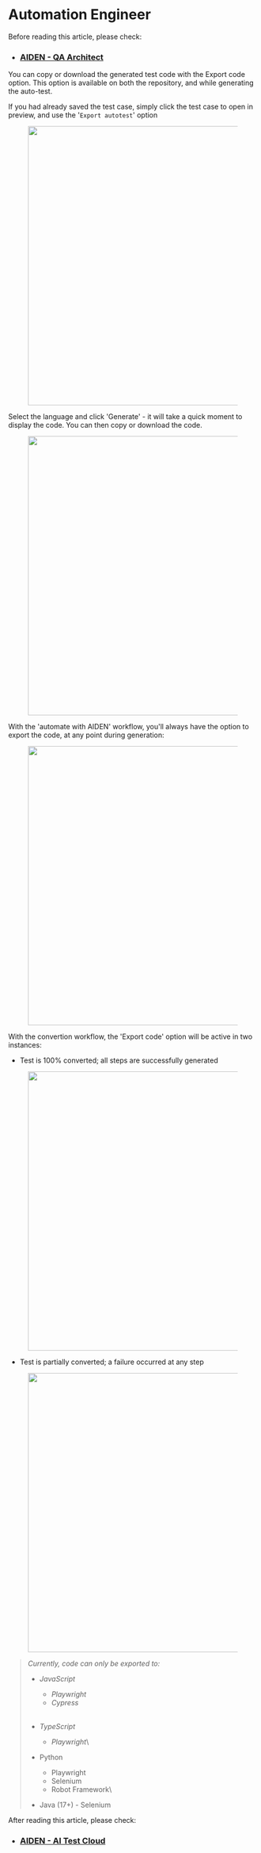 # Automation Engineer

Before reading this article, please check:

* ### [AIDEN - QA Architect](qa-architect.md) <a href="#h_0807fd70b1" id="h_0807fd70b1"></a>

You can copy or download the generated test code with the Export code option. This option is available on both the repository, and while generating the auto-test.

If you had already saved the test case, simply click the test case to open in preview, and use the '`Export autotest`' option

<figure><img src="https://downloads.intercomcdn.com/i/o/wsaz8vex/1664204630/83bf46194384734e2960200c1d12/export%2Bconverted%2Bcase.png?expires=1758218400&#x26;signature=3f42f1f8fcd83295508cb135c7766aec699f097430ebe9b63d41ad436289bfa5&#x26;req=dSYhEst%2BmYdcWfMW3nq%2BgTd1xOTutM0Azf%2F7B6Df19MnZKseZxkY2%2FVK7EFc%0A4k%2BTmfAj0A8C0IU%2F1Nbeaon5ij8%3D%0A" alt="" width="563"><figcaption></figcaption></figure>

Select the language and click 'Generate' - it will take a quick moment to display the code. You can then copy or download the code.

<figure><img src="https://downloads.intercomcdn.com/i/o/wsaz8vex/1664204631/d2bdd3de6dd97b1c379bb8414d6f/53429.png?expires=1758218400&#x26;signature=81eb9031f95a3c57fd23de0787f822cdfe00bea714649c426e1505d957a037ef&#x26;req=dSYhEst%2BmYdcWPMW3nq%2BgUH8jiVskiZ0a6bXOCJZ13zLWheidlDo7HjdtozF%0AdAMLYu1YBd2t%2BT0eR6tP4S1pPLk%3D%0A" alt="" width="563"><figcaption></figcaption></figure>

With the 'automate with AIDEN' workflow, you'll always have the option to export the code, at any point during generation:

<figure><img src="https://downloads.intercomcdn.com/i/o/wsaz8vex/1664204633/9ad99d9e9aa63d8a2b67c6c0ead3/13491.png?expires=1758218400&#x26;signature=f76ed5b9188ba463f0afabf53590ca5499d7b18273a6023c75594d1d84a45d5e&#x26;req=dSYhEst%2BmYdcWvMW3nq%2BgUVBtCUix9tITE2ctuRzzUIZmTxTbGS0UXJBCKMk%0AY4TGxMHB3nyeA%2BC6QrQ123uTG6o%3D%0A" alt="" width="563"><figcaption></figcaption></figure>

With the convertion workflow, the 'Export code' option will be active in two instances:

* Test is 100% converted; all steps are successfully generated

<figure><img src="https://downloads.intercomcdn.com/i/o/wsaz8vex/1664204634/911463154c7a58ac0f7807c906a4/success%2Btest%2Bcase.png?expires=1758218400&#x26;signature=5c2a5bd1c4054d0350c2bb9ce8d66249920fb0d728126969f2b67b51785a6485&#x26;req=dSYhEst%2BmYdcXfMW3nq%2BgVhykjNI0oehsFUyNxaV3vyldWEvH4GloT1cyQUX%0Azm5FW7F1FBT0FehLwDmDee69bnU%3D%0A" alt="" width="563"><figcaption></figcaption></figure>

* Test is partially converted; a failure occurred at any step

<figure><img src="https://downloads.intercomcdn.com/i/o/wsaz8vex/1664204629/f5e68fc71f3a6a3efb70ff0b7d90/failed%2Btest%2Bexport.png?expires=1758218400&#x26;signature=c944d83e0784cc5bf58d5246b3ff0f303c4a77978f1b267af02739ec1916791a&#x26;req=dSYhEst%2BmYddUPMW3nq%2BgeCFLVamn1Q9NgZO8TY%2BeYv2GfGhVpxMiLifpQk2%0A6uLFvbQ%2B0Z2u5tA%2Fomct6El9YKw%3D%0A" alt="" width="563"><figcaption></figcaption></figure>

> _Currently, code can only be exported to:_
>
> * _JavaScript_
>   * _Playwright_
>   * _Cypress_\
>     ​
> * _TypeScript_
>   * _Playwright_\
>
> * Python
>   * Playwright
>   * Selenium
>   * Robot Framework\
>
> * Java (17+) - Selenium&#x20;



After reading this article, please check:

* ### [AIDEN - AI Test Cloud](ai-test-cloud.md) <a href="#h_6b86caf1a5" id="h_6b86caf1a5"></a>
